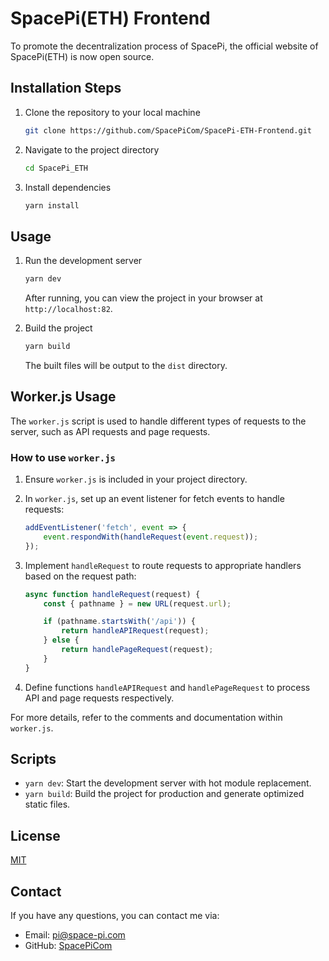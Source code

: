 # SpacePi(ETH) Frontend

To promote the decentralization process of SpacePi, the official website of SpacePi(ETH) is now open source.

## Installation Steps

1. Clone the repository to your local machine
    ```sh
    git clone https://github.com/SpacePiCom/SpacePi-ETH-Frontend.git
    ```
2. Navigate to the project directory
    ```sh
    cd SpacePi_ETH
    ```
3. Install dependencies
    ```sh
    yarn install
    ```

## Usage

1. Run the development server
    ```sh
    yarn dev
    ```
    After running, you can view the project in your browser at `http://localhost:82`.

2. Build the project
    ```sh
    yarn build
    ```
    The built files will be output to the `dist` directory.

## Worker.js Usage

The `worker.js` script is used to handle different types of requests to the server, such as API requests and page requests.

### How to use `worker.js`

1. Ensure `worker.js` is included in your project directory.

2. In `worker.js`, set up an event listener for fetch events to handle requests:

    ```javascript
    addEventListener('fetch', event => {
        event.respondWith(handleRequest(event.request));
    });
    ```

3. Implement `handleRequest` to route requests to appropriate handlers based on the request path:

    ```javascript
    async function handleRequest(request) {
        const { pathname } = new URL(request.url);

        if (pathname.startsWith('/api')) {
            return handleAPIRequest(request);
        } else {
            return handlePageRequest(request);
        }
    }
    ```

4. Define functions `handleAPIRequest` and `handlePageRequest` to process API and page requests respectively.

For more details, refer to the comments and documentation within `worker.js`.

## Scripts

- `yarn dev`: Start the development server with hot module replacement.
- `yarn build`: Build the project for production and generate optimized static files.

## License

[MIT](LICENSE)

## Contact

If you have any questions, you can contact me via:

- Email: pi@space-pi.com
- GitHub: [SpacePiCom](https://github.com/SpacePiCom/)
